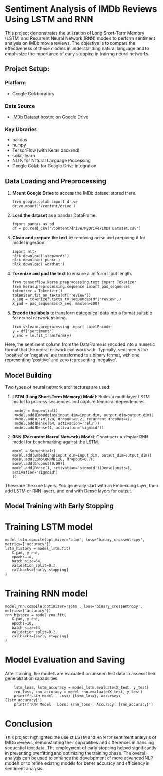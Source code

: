 # Sentiment Analysis of IMDb Reviews Using LSTM and RNN

This project demonstrates the utilization of Long Short-Term Memory (LSTM) and Recurrent Neural Network (RNN) models to perform sentiment analysis on IMDb movie reviews. The objective is to compare the effectiveness of these models in understanding natural language and to emphasize the importance of early stopping in training neural networks.

## Project Setup:

### Platform
- Google Colaboratory
  
### Data Source
- IMDb Dataset hosted on Google Drive
  
### Key Libraries
- pandas
- numpy
- TensorFlow (with Keras backend)
- scikit-learn
- NLTK for Natural Language Processing
- Google Colab for Google Drive integration
  
## Data Loading and Preprocessing
1. **Mount Google Drive** to access the IMDb dataset stored there.
    ```
    from google.colab import drive
    drive.mount('/content/drive')
    ```
2. **Load the dataset** as a pandas DataFrame.
    ```
    import pandas as pd
    df = pd.read_csv("/content/drive/MyDrive/IMDB Dataset.csv")
    ```
3. **Clean and prepare the text** by removing noise and preparing it for model ingestion.
    ```
    import nltk
    nltk.download('stopwords')
    nltk.download('punkt')
    nltk.download('wordnet')
    ```
4. **Tokenize and pad the text** to ensure a uniform input length.
    ```
    from tensorflow.keras.preprocessing.text import Tokenizer
    from keras.preprocessing.sequence import pad_sequences
    tokenizer = Tokenizer()
    tokenizer.fit_on_texts(df['review'])
    X_seq = tokenizer.texts_to_sequences(df['review'])
    X_pad = pad_sequences(X_seq, maxlen=200)
    ```
5. **Encode the labels** to transform categorical data into a format suitable for neural network training.
    ```
    from sklearn.preprocessing import LabelEncoder
    y = df['sentiment']
    y_enc = le.fit_transform(y)
    ```
Here, the sentiment column from the DataFrame is encoded into a numeric format that the neural network can work with. Typically, sentiments like 'positive' or 'negative' are transformed to a binary format, with one representing 'positive' and zero representing 'negative'.
## Model Building
Two types of neural network architectures are used:
1. **LSTM (Long Short-Term Memory) Model**: Builds a multi-layer LSTM model to process sequences and capture temporal dependencies. 
   ```
    model = Sequential()
    model.add(Embedding(input_dim=input_dim, output_dim=output_dim))
    model.add(LSTM(128, dropout=0.2, recurrent_dropout=0))
    model.add(Dense(64, activation='relu'))
    model.add(Dense(1, activation='sigmoid'))
    ```
2. **RNN (Recurrent Neural Network) Model**: Constructs a simpler RNN model for benchmarking against the LSTM.
    ```
    model = Sequential()
    model.add(Embedding(input_dim=input_dim, output_dim=output_dim))
    model.add(SimpleRNN(128, dropout=0.7))
    model.add(Dropout(0.09))
    model.add(Dense(1, activation='sigmoid'))Dense(units=1, activation='sigmoid')
    ])
    ```
These are the core layers. You generally start with an Embedding layer, then add LSTM or RNN layers, and end with Dense layers for output.
## Model Training with Early Stopping
# Training LSTM model
 ```
model_lstm.compile(optimizer='adam', loss='binary_crossentropy', metrics=['accuracy'])
lstm_history = model_lstm.fit(
    X_pad, y_enc, 
    epochs=10, 
    batch_size=64, 
    validation_split=0.2, 
    callbacks=[early_stopping]
)
```

# Training RNN model
 ```
model_rnn.compile(optimizer='adam', loss='binary_crossentropy', metrics=['accuracy'])
rnn_history = model_rnn.fit(
    X_pad, y_enc,
    epochs=10, 
    batch_size=64, 
    validation_split=0.2, 
    callbacks=[early_stopping]
)
```

# Model Evaluation and Saving
After training, the models are evaluated on unseen test data to assess their generalization capabilities.
```
    lstm_loss, lstm_accuracy = model_lstm.evaluate(X_test, y_test)
    rnn_loss, rnn_accuracy = model_rnn.evaluate(X_test, y_test)
    print(f'LSTM Model - Loss: {lstm_loss}, Accuracy: {lstm_accuracy}')
    print(f'RNN Model - Loss: {rnn_loss}, Accuracy: {rnn_accuracy}')
```

# Conclusion
This project highlighted the use of LSTM and RNN for sentiment analysis of IMDb reviews, demonstrating their capabilities and differences in handling sequential text data. The employment of early stopping helped significantly in preventing overfitting and optimizing the training phase. The overall analysis can be used to enhance the development of more advanced NLP models or to refine existing models for better accuracy and efficiency in sentiment analysis.


